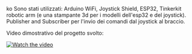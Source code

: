 ko
Sono stati utilizzati: Arduino WiFi, Joystick Shield, ESP32, Tinkerkit robotic arm (e una stampante 3d per i modelli dell'esp32 e del joystick). Publisher and Subscriber per l'invio dei comandi dal joystick al braccio.

Video dimostrativo del progetto svolto:

[![Watch the video](https://i.ytimg.com/vi/SsF9PYF7wmU/hqdefault.jpg?sqp=-oaymwE2CNACELwBSFXyq4qpAygIARUAAIhCGAFwAcABBvABAfgB_gmAAtAFigIMCAAQARhlIGUoZTAP&rs=AOn4CLBG3KYAX0AwC8aQamvCtQ8D-CGrhA)](https://youtu.be/SsF9PYF7wmU?si=mi13qGpdg2bXiItm)
